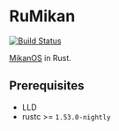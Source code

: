 # RuMikan

[![Build Status](https://github.com/ocadaruma/rumikan/workflows/CI/badge.svg?branch=master)](https://github.com/ocadaruma/rumikan/actions?query=workflow%3ACI+branch%3Amaster+event%3Apush)

[MikanOS](https://github.com/uchan-nos/mikanos) in Rust.

## Prerequisites

- LLD
- rustc >= `1.53.0-nightly`
